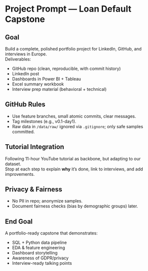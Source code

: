 # Project Prompt — Loan Default Capstone

## Goal
Build a complete, polished portfolio project for LinkedIn, GitHub, and interviews in Europe.  
Deliverables:  
- GitHub repo (clean, reproducible, with commit history)  
- LinkedIn post  
- Dashboards in Power BI + Tableau  
- Excel summary workbook  
- Interview prep material (behavioral + technical)  

## GitHub Rules
- Use feature branches, small atomic commits, clear messages.  
- Tag milestones (e.g., v0.1-day1).  
- Raw data in `/data/raw/` ignored via `.gitignore`; only safe samples committed.  

## Tutorial Integration
Following 11-hour YouTube tutorial as backbone, but adapting to our dataset.  
Stop at each step to explain **why** it’s done, link to interviews, and add improvements.  

## Privacy & Fairness
- No PII in repo; anonymize samples.  
- Document fairness checks (bias by demographic groups) later.  

## End Goal
A portfolio-ready capstone that demonstrates:  
- SQL + Python data pipeline  
- EDA & feature engineering  
- Dashboard storytelling  
- Awareness of GDPR/privacy  
- Interview-ready talking points

